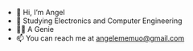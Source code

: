 - 👋 Hi, I’m Angel
- 🌱 Studying Electronics and Computer Engineering 
- 👩‍💻 A Genie
- 📫 You can reach me at angelememuo@gmail.com

<!---
angellm25/angellm25 is a ✨ special ✨ repository because its `README.md` (this file) appears on your GitHub profile.
You can click the Preview link to take a look at your changes.
--->
